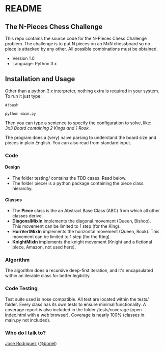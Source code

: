 # README #

## The N-Pieces Chess Challenge ##

This repo contains the source code for the N-Pieces Chess Challenge problem.
The challenge is to put N pieces on an MxN chessboard so no piece is attacked by any other.
All possible combinations must be obtained.

* Version 1.0
* Language: Python 3.x

## Installation and Usage ##

Other than a python 3.x interpreter, nothing extra is required in your system.
To run it just type:

```
#!bash

python main.py 
```
Then you can type a sentence to specify the configuration to solve, like:
_3x3 Board containing 2 Kings and 1 Rook._

The program does a (very) naive parsing to understand the board size and pieces in plain English.
You can also read from standard input.

### Code ###

#### Design ####

* The folder testing/ contains the TDD cases. Read below.
* The folder piece/ is a python package containing the piece class hierarchy.

#### Classes ####

* The **Piece** class is the an Abstract Base Class (ABC) from which all other classes derive.
* **DiagonalMixIn** implements the diagonal movement (Queen, Bishop). 
This movement can be limited to 1 step (for the King).
* **HoriVertMixIn** implements the horizontal movement (Queen, Rook).
This movement can be limited to 1 step (for the King).
* **KnightMixIn** implements the knight movement (Knight and a fictional piece, Amazon, not used here).

### Algorithm ###

The algorithm does a recursive deep-first iteration, and it's encapsulated within an iterable
class for better legibility.

### Code Testing ###

Test suite used is nose compatible. All test are located within the tests/ folder.
Every class has its own tests to ensure minimal functionality.
A coverage report is also included in the folder /tests/coverage (open index.html with a 
web browser). Coverage is nearly 100% (classes in main.py not included).

### Who do I talk to? ###
[Jose Rodriguez](http://boriel.com) ([@boriel](http://www.twitter.com/boriel))
